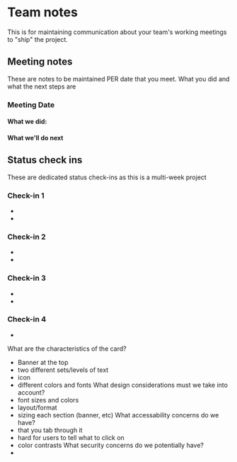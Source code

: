 # Team notes
This is for maintaining communication about your team's working meetings to "ship" the project.

## Meeting notes
These are notes to be maintained PER date that you meet. What you did and what the next steps are
### Meeting Date

#### What we did:


#### What we'll do next


## Status check ins
These are dedicated status check-ins as this is a multi-week project
### Check-in 1
- 
- 
### Check-in 2
- 
- 
### Check-in 3
- 
- 
### Check-in 4
- 

What are the characteristics of the card? 
- Banner at the top 
- two different sets/levels of text 
- icon 
- different colors and fonts 
What design considerations must we take into account? 
- font sizes and colors 
- layout/format  
- sizing each section (banner, etc) 
What accessability concerns do we have? 
- that you tab through it 
- hard for users to tell what to click on 
- color contrasts 
What security concerns do we potentially have? 
- 
